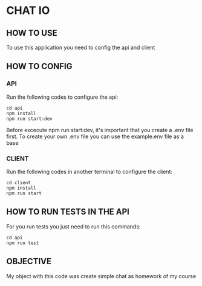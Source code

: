 # CHAT IO

## HOW TO USE

To use this application you need to config the api and client

## HOW TO CONFIG

### API
Run the following codes to configure the api:
```
cd api
npm install
npm run start:dev
```
Before excecute npm run start:dev, it's important that you create a .env file
first. To create your own .env file you can use the example.env file as a base

### CLIENT
Run the following codes in another terminal to configure the client:

```
cd client
npm install
npm run start
```

## HOW TO RUN TESTS IN THE API
For you run tests you just need to run this commands:
```
cd api
npm run test
```

## OBJECTIVE
My object with this code was create simple chat as homework of my course